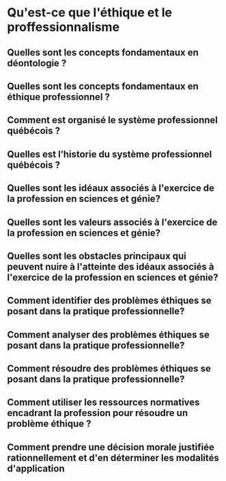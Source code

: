 # Qu'est-ce que l'éthique et le proffessionnalisme

## Quelles sont les concepts fondamentaux en déontologie ?

## Quelles sont les concepts fondamentaux en éthique professionnel ?

## Comment est organisé le système professionnel québécois ?

## Quelles est l’historie du système professionnel québécois ?

## Quelles sont les idéaux associés à l'exercice de la profession en sciences et génie?

## Quelles sont les valeurs associés à l'exercice de la profession en sciences et génie?

## Quelles sont les obstacles principaux qui peuvent nuire à l'atteinte des idéaux associés à l'exercice de la profession en sciences et génie?

## Comment identifier des problèmes éthiques se posant dans la pratique professionnelle?

## Comment analyser des problèmes éthiques se posant dans la pratique professionnelle?

## Comment résoudre des problèmes éthiques se posant dans la pratique professionnelle?

## Comment utiliser les ressources normatives encadrant la profession pour résoudre un problème éthique ?

## Comment prendre une décision morale justifiée rationnellement et d'en déterminer les modalités d'application